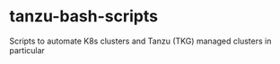# tanzu-bash-scripts
Scripts to automate K8s clusters and Tanzu (TKG) managed clusters in particular
